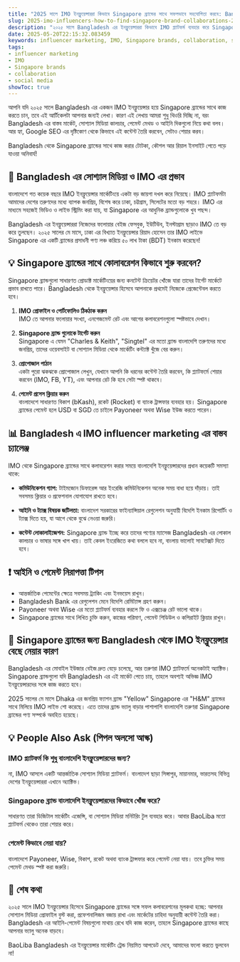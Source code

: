 ```yaml
---
title: "2025 সালে IMO ইনফ্লুয়েন্সাররা কিভাবে Singapore ব্র্যান্ডের সাথে সফলভাবে সহযোগিতা করবে: Bangladesh এর জন্য প্র্যাকটিক্যাল গাইড"
slug: 2025-imo-influencers-how-to-find-singapore-brand-collaborations-2025-05-20
description: "২০২৫ সালে Bangladesh এর ইনফ্লুয়েন্সাররা কিভাবে IMO প্ল্যাটফর্ম ব্যবহার করে Singapore ব্র্যান্ডের সাথে কলাবরেশন পাবে, বাংলাদেশি সোশ্যাল মিডিয়া প্ল্যাটফর্ম, পেমেন্ট, আইনি দিক ও বাস্তব উদাহরণ নিয়ে বিস্তারিত গাইড।"
date: 2025-05-20T22:15:32.083459
keywords: influencer marketing, IMO, Singapore brands, collaboration, social media
tags:
- influencer marketing
- IMO
- Singapore brands
- collaboration
- social media
showToc: true
---
```


আপনি যদি ২০২৫ সালে Bangladesh এর একজন IMO ইনফ্লুয়েন্সার হয়ে Singapore ব্র্যান্ডের সাথে কাজ করতে চান, তবে এই আর্টিকেলটা আপনার জন্যই লেখা। কারণ এই লেখায় আমরা শুধু থিওরি দিচ্ছি না, বরং Bangladesh এর বাস্তব মার্কেট, সোশ্যাল মিডিয়া কালচার, পেমেন্ট মেথড ও আইনি দিকগুলো নিয়ে কথা বলব। আর হ্যা, Google SEO এর দৃষ্টিকোণ থেকে কিভাবে এই কন্টেন্ট তৈরি করবেন, সেটাও শেয়ার করব। 

Bangladesh থেকে Singapore ব্র্যান্ডের সাথে কাজ করার টোটকা, কৌশল আর রিয়াল ইনসাইট পেতে পড়ে যাওয়া অনিবার্য!

## 📢 Bangladesh এর সোশ্যাল মিডিয়া ও IMO এর প্রভাব

বাংলাদেশে গত কয়েক বছরে IMO ইনফ্লুয়েন্সার মার্কেটিংয়ে একটা বড় জায়গা দখল করে নিয়েছে। IMO প্ল্যাটফর্মটা আমাদের দেশের তরুণদের মধ্যে ব্যাপক জনপ্রিয়, বিশেষ করে ঢাকা, চট্টগ্রাম, সিলেটের মতো বড় শহরে। IMO এর মাধ্যমে সহজেই ভিডিও ও লাইভ স্ট্রিমিং করা যায়, যা Singapore এর আধুনিক ব্র্যান্ডগুলোকে খুব পছন্দ।

Bangladesh এর ইনফ্লুয়েন্সাররা নিজেদের ফলোয়ার বেইজ ফেসবুক, ইউটিউব, ইনস্টাগ্রাম ছাড়াও IMO তে বড় করে তুলছেন। ২০২৫ সালের মে মাসে, ঢাকা এর বিখ্যাত ইনফ্লুয়েন্সার রিয়াদ হোসেন তার IMO লাইভে Singapore এর একটি ব্র্যান্ডের প্রসাধনী পণ্য লঞ্চ করিয়ে ৫০ লাখ টাকা (BDT) ইনকাম করেছেন!

## 💡 Singapore ব্র্যান্ডের সাথে কোলাবরেশন কিভাবে শুরু করবেন?

Singapore ব্র্যান্ডগুলো সাধারণত প্রোডাক্ট মার্কেটিংয়ের জন্য কনটেন্ট ক্রিয়েটর খোঁজে যারা তাদের টার্গেট মার্কেটে প্রভাব রাখতে পারে। Bangladesh থেকে ইনফ্লুয়েন্সার হিসেবে আপনাকে প্রথমেই নিজেকে প্রেজেন্টেবল করতে হবে।

1. **IMO প্রোফাইল ও পোর্টফোলিও ঠিকঠাক করুন**  
IMO তে আপনার ফলোয়ার সংখ্যা, এনগেজমেন্ট রেট এবং আগের কলাবরেশনগুলো স্পষ্টভাবে দেখান।

2. **Singapore ব্র্যান্ড গুলোকে টার্গেট করুন**  
Singapore এ যেমন "Charles & Keith", "Singtel" এর মতো ব্র্যান্ড বাংলাদেশি তরুণদের মধ্যে জনপ্রিয়, তাদের ওয়েবসাইট বা সোশ্যাল মিডিয়া থেকে মার্কেটিং কন্ট্যাক্ট খুঁজে বের করুন।

3. **প্রোপোজাল পাঠান**  
একটা পুরো ঝকঝকে প্রোপোজাল লেখুন, যেখানে আপনি কি ধরনের কন্টেন্ট তৈরি করবেন, কি প্ল্যাটফর্মে শেয়ার করবেন (IMO, FB, YT), এবং আপনার রেট কি হবে সেটা স্পষ্ট থাকবে।

4. **পেমেন্ট প্রসেস ক্লিয়ার করুন**  
বাংলাদেশে সাধারণত বিকাশ (bKash), রকেট (Rocket) বা ব্যাংক ট্রান্সফার ব্যবহার হয়। Singapore ব্র্যান্ডের পেমেন্ট হলে USD বা SGD তে চাইলে Payoneer অথবা Wise ইউজ করতে পারেন।

## 📊 Bangladesh এ IMO influencer marketing এর বাস্তব চ্যালেঞ্জ

IMO থেকে Singapore ব্র্যান্ডের সাথে কলাবরেশন করার সময়ে বাংলাদেশি ইনফ্লুয়েন্সারদের প্রধান কয়েকটি সমস্যা থাকে:

- **কমিউনিকেশন গ্যাপ:** টাইমজোন ডিফারেন্স আর ইংরেজি কমিউনিকেশন অনেক সময় বাধা হয়ে দাঁড়ায়। তাই সবসময় ক্লিয়ার ও প্রফেশনাল যোগাযোগ রাখতে হবে।

- **আইনি ও ট্যাক্স বিষয়ক জটিলতা:** বাংলাদেশ সরকারের ফাইন্যান্সিয়াল রেগুলেশন অনুযায়ী বিদেশি ইনকাম রিপোর্টিং ও ট্যাক্স দিতে হয়, যা আগে থেকে বুঝে নেওয়া জরুরি।

- **কন্টেন্ট লোকালাইজেশন:** Singapore ব্র্যান্ড ইচ্ছে করে তাদের পণ্যের ম্যাসেজ Bangladesh এর লোকাল কালচার ও ভাষার সঙ্গে খাপ খায়। তাই কেবল ইংরেজিতে কথা বললে হবে না, বাংলায় ভালোই সাবটেক্সট দিতে হবে।

## ❗ আইনি ও পেমেন্ট নিরাপত্তা টিপস

- আন্তর্জাতিক পেমেন্টের ক্ষেত্রে সবসময় ট্র্যাকিং এবং ইনভয়েস রাখুন।  
- Bangladesh Bank এর রেগুলেশন মেনে বিদেশি রেমিট্যান্স গ্রহণ করুন।  
- Payoneer অথবা Wise এর মতো প্ল্যাটফর্ম ব্যবহার করলে ফি ও এক্সচেঞ্জ রেট ভালো থাকে।  
- Singapore ব্র্যান্ডের সাথে লিখিত চুক্তি করুন, কাজের পরিমাণ, পেমেন্ট শিডিউল ও কপিরাইট ক্লিয়ার রাখুন।

## 📢 Singapore ব্র্যান্ডের জন্য Bangladesh থেকে IMO ইনফ্লুয়েন্সার বেছে নেয়ার কারণ

Bangladesh এর মোবাইল ইউজার বেইজ দ্রুত বেড়ে চলেছে, আর তরুণরা IMO প্ল্যাটফর্মে অনেকটাই অ্যাক্টিভ। Singapore ব্র্যান্ডগুলো যদি Bangladesh এর এই মার্কেট পেতে চায়, তাহলে অবশ্যই অভিজ্ঞ IMO ইনফ্লুয়েন্সারদের সঙ্গে কাজ করতে হবে।

2025 সালের মে মাসে Dhaka এর জনপ্রিয় ফ্যাশন ব্র্যান্ড "Yellow" Singapore এর "H&M" ব্র্যান্ডের সাথে মিলিয়ে IMO লাইভ শো করেছে। এতে তাদের ব্র্যান্ড ভ্যালু বাড়ার পাশাপাশি বাংলাদেশি তরুণরা Singapore ব্র্যান্ডের পণ্য সম্পর্কে অবহিত হয়েছে।

## 💡 People Also Ask (পিপল অলসো আস্ক)

### IMO প্ল্যাটফর্ম কি শুধু বাংলাদেশি ইনফ্লুয়েন্সারদের জন্য?

না, IMO আসলে একটি আন্তর্জাতিক সোশ্যাল মিডিয়া প্ল্যাটফর্ম। বাংলাদেশ ছাড়া সিঙ্গাপুর, মায়ানমার, ভারতসহ বিভিন্ন দেশের ইনফ্লুয়েন্সাররা এখানে অ্যাক্টিভ।

### Singapore ব্র্যান্ড বাংলাদেশি ইনফ্লুয়েন্সারদের কিভাবে খোঁজ করে?

সাধারণত তারা ডিজিটাল মার্কেটিং এজেন্সি, বা সোশ্যাল মিডিয়া মনিটরিং টুল ব্যবহার করে। আবার BaoLiba মতো প্ল্যাটফর্ম থেকেও তারা শেয়ার করে।

### পেমেন্ট কিভাবে নেয়া যায়?

বাংলাদেশে Payoneer, Wise, বিকাশ, রকেট অথবা ব্যাংক ট্রান্সফার করে পেমেন্ট নেয়া যায়। তবে চুক্তির সময় পেমেন্ট মেথড স্পষ্ট করা জরুরি।

## 📢 শেষ কথা

২০২৫ সালে IMO ইনফ্লুয়েন্সার হিসেবে Singapore ব্র্যান্ডের সঙ্গে সফল কলাবরেশনের মূলকথা হচ্ছে: আপনার সোশ্যাল মিডিয়া প্রোফাইল বুস্ট করা, প্রফেশনালিজম বজায় রাখা এবং মার্কেটের চাহিদা অনুযায়ী কন্টেন্ট তৈরি করা। Bangladesh এর আইনি-পেমেন্ট বিষয়গুলো মাথায় রেখে যদি কাজ করেন, তাহলে Singapore ব্র্যান্ডের কাছে আপনার ভ্যালু অনেক বাড়বে।

BaoLiba Bangladesh এর ইনফ্লুয়েন্সার মার্কেটিং ট্রেন্ড নিয়মিত আপডেট দেবে, আমাদের ফলো করতে ভুলবেন না!